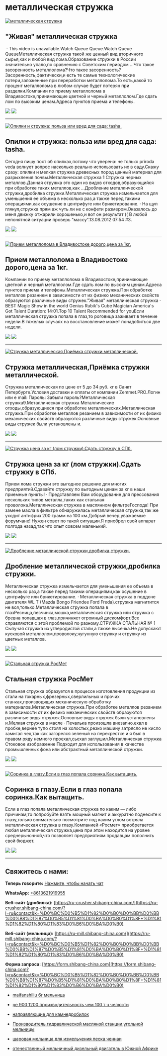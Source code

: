 # металлическая стружка

<a href="https://swt.shibang-china.com/?l=ru&img&k=%D0%BC%D0%B5%D1%82%D0%B0%D0%BB%D0%BB%D0%B8%D1%87%D0%B5%D1%81%D0%BA%D0%B0%D1%8F+%D1%81%D1%82%D1%80%D1%83%D0%B6%D0%BA%D0%B0" target="_blank">![металлическая стружка](http://static.shibang-china.com/all-800x300/1422.jpg)</a>

## &quot;Живая&quot; металлическая стружка
&nbsp;&#0183;&#32;This video is unavailable.Watch Queue Queue.Watch Queue QueueМеталлическая стружка такой же ценный вид вторичного сырья,как и любой вид лома.Образование стружки в России значительно упало,по сравнению с Советским периодом …Что такое засоренность металлолома?Что такое засоренность? Засоренность,фактически,и есть те самые технологические потери,заложенные при переработки металлолома.То есть,какой то процент металлолома в любом случае будет потерян при разделки.Компании по приему металлолома в Владивостоке,принимающие цветной и черный металлолом.Где сдать лом по высоким ценам.Адреса пунктов приема и телефоны.


<a href="https://whatsapp.shibangsoft.com/WhatsApp.php" target="_blank" title="WhatsApp">![](http://static.shibang-china.com/icon/whatsapp.png)</a> <a href="https://swt.shibang-china.com/?l=ru&icon&k=%D0%BC%D0%B5%D1%82%D0%B0%D0%BB%D0%BB%D0%B8%D1%87%D0%B5%D1%81%D0%BA%D0%B0%D1%8F+%D1%81%D1%82%D1%80%D1%83%D0%B6%D0%BA%D0%B0" target="_blank">![](http://static.shibang-china.com/icon/chat-ru.png)</a>

---

<a href="https://swt.shibang-china.com/?l=ru&img&k=%D0%BC%D0%B5%D1%82%D0%B0%D0%BB%D0%BB%D0%B8%D1%87%D0%B5%D1%81%D0%BA%D0%B0%D1%8F+%D1%81%D1%82%D1%80%D1%83%D0%B6%D0%BA%D0%B0" target="_blank">![Опилки и стружка: польза или вред для сада: tasha.](http://static.shibang-china.com/all-800x300/1121.jpg)</a>

## Опилки и стружка: польза или вред для сада: tasha.
Сегодня пишу пост об опилках,потому что уверена: не только priroda veda волнует вопрос насколько реально использовать их в саду.Скажу сразу: опилки и мелкая стружка древесных пород ценный материал для разрыхления почвы.Металлическая стружка 1 Стружка черных металлов.Данная стружка это один из видов отходов,образующийся при обработке таких металлов,как …Дробление металлической стружки,дробилка стружки.Металлическая стружка измельчается для уменьшения ее объема в несколько раз,а также перед такими операциями,как осушение в центрифуге или брикетирование.&nbsp;&#0183;&#32;На щуп глянул,стружка прям аж чуть ли не с конфети размером.Оказалось до меня движку отжарили хорошенько,и вот он результат (( В любой непонятной ситуации проверь &quot;массу&quot;.13.08.2012 07:54 #3.


<a href="https://whatsapp.shibangsoft.com/WhatsApp.php" target="_blank" title="WhatsApp">![](http://static.shibang-china.com/icon/whatsapp.png)</a> <a href="https://swt.shibang-china.com/?l=ru&icon&k=%D0%BC%D0%B5%D1%82%D0%B0%D0%BB%D0%BB%D0%B8%D1%87%D0%B5%D1%81%D0%BA%D0%B0%D1%8F+%D1%81%D1%82%D1%80%D1%83%D0%B6%D0%BA%D0%B0" target="_blank">![](http://static.shibang-china.com/icon/chat-ru.png)</a>

---

<a href="https://swt.shibang-china.com/?l=ru&img&k=%D0%BC%D0%B5%D1%82%D0%B0%D0%BB%D0%BB%D0%B8%D1%87%D0%B5%D1%81%D0%BA%D0%B0%D1%8F+%D1%81%D1%82%D1%80%D1%83%D0%B6%D0%BA%D0%B0" target="_blank">![Прием металлолома в Владивостоке дорого,цена за 1кг.](http://static.shibang-china.com/all-800x300/898.jpg)</a>

## Прием металлолома в Владивостоке дорого,цена за 1кг.
Компании по приему металлолома в Владивостоке,принимающие цветной и черный металлолом.Где сдать лом по высоким ценам.Адреса пунктов приема и телефоны.Металлическая стружка.При обработке металлов резанием в зависимости от их физико механических свойств образуются различные виды стружек.&quot;Живая&quot; металлическая стружка&nbsp;&#0183;&#32;BEST Magic Show in the world Genius Rubik's Cube Magician America's Got Talent Duration: 14:01.Top 10 Talent Recommended for youЕсли металлическая стружка попала в глаз,то роговица заживает в течение недели.В тяжелых случаях на восстановление может понадобиться две недели.


<a href="https://whatsapp.shibangsoft.com/WhatsApp.php" target="_blank" title="WhatsApp">![](http://static.shibang-china.com/icon/whatsapp.png)</a> <a href="https://swt.shibang-china.com/?l=ru&icon&k=%D0%BC%D0%B5%D1%82%D0%B0%D0%BB%D0%BB%D0%B8%D1%87%D0%B5%D1%81%D0%BA%D0%B0%D1%8F+%D1%81%D1%82%D1%80%D1%83%D0%B6%D0%BA%D0%B0" target="_blank">![](http://static.shibang-china.com/icon/chat-ru.png)</a>

---

<a href="https://swt.shibang-china.com/?l=ru&img&k=%D0%BC%D0%B5%D1%82%D0%B0%D0%BB%D0%BB%D0%B8%D1%87%D0%B5%D1%81%D0%BA%D0%B0%D1%8F+%D1%81%D1%82%D1%80%D1%83%D0%B6%D0%BA%D0%B0" target="_blank">![Стружка металлическая,Приёмка стружки металлической.](http://static.shibang-china.com/all-800x300/421.jpg)</a>

## Стружка металлическая,Приёмка стружки металлической.
Стружка металлическая по цене от 5 до 34 руб. кг в Санкт Петербурге.Условия доставки и оплаты от компании Zemmet.PRO.Логин или e mail: Пароль: Забыли пароль?Металлическая стружка9.Металлическая стружка Металлические отходы,образующиеся при обработке металлических.Металлическая стружка.При обработке металлов резанием в зависимости от их физико механических свойств образуются различные виды стружек.Основные виды стружек были установлены и.


<a href="https://whatsapp.shibangsoft.com/WhatsApp.php" target="_blank" title="WhatsApp">![](http://static.shibang-china.com/icon/whatsapp.png)</a> <a href="https://swt.shibang-china.com/?l=ru&icon&k=%D0%BC%D0%B5%D1%82%D0%B0%D0%BB%D0%BB%D0%B8%D1%87%D0%B5%D1%81%D0%BA%D0%B0%D1%8F+%D1%81%D1%82%D1%80%D1%83%D0%B6%D0%BA%D0%B0" target="_blank">![](http://static.shibang-china.com/icon/chat-ru.png)</a>

---

<a href="https://swt.shibang-china.com/?l=ru&img&k=%D0%BC%D0%B5%D1%82%D0%B0%D0%BB%D0%BB%D0%B8%D1%87%D0%B5%D1%81%D0%BA%D0%B0%D1%8F+%D1%81%D1%82%D1%80%D1%83%D0%B6%D0%BA%D0%B0" target="_blank">![Стружка цена за кг (лом стружки).Сдать стружку в СПб.](http://static.shibang-china.com/all-800x300/640.jpg)</a>

## Стружка цена за кг (лом стружки).Сдать стружку в СПб.
Прием лома стружки это выгодное решение для многих предприятий.Сдавайте стружку по выгодным ценам за кг в наши приемные пункты!&nbsp;&#0183;&#32;Представляем Вам оборудование для прессования нескольких типов металла,таких как стальная проволока.Металлическая стружка в маслянном фильтреГоспода! При замене масла в фильтре обнаружилась металлическая стружка,так же уходит антифриз 200 грамм на 100 км.Добрый вечер,уважаемые форумчане! Нужен совет по такой ситуации.Я приобрел свой аппарат полгода назад,так что опыт совсем маленький.


<a href="https://whatsapp.shibangsoft.com/WhatsApp.php" target="_blank" title="WhatsApp">![](http://static.shibang-china.com/icon/whatsapp.png)</a> <a href="https://swt.shibang-china.com/?l=ru&icon&k=%D0%BC%D0%B5%D1%82%D0%B0%D0%BB%D0%BB%D0%B8%D1%87%D0%B5%D1%81%D0%BA%D0%B0%D1%8F+%D1%81%D1%82%D1%80%D1%83%D0%B6%D0%BA%D0%B0" target="_blank">![](http://static.shibang-china.com/icon/chat-ru.png)</a>

---

<a href="https://swt.shibang-china.com/?l=ru&img&k=%D0%BC%D0%B5%D1%82%D0%B0%D0%BB%D0%BB%D0%B8%D1%87%D0%B5%D1%81%D0%BA%D0%B0%D1%8F+%D1%81%D1%82%D1%80%D1%83%D0%B6%D0%BA%D0%B0" target="_blank">![Дробление металлической стружки,дробилка стружки.](http://static.shibang-china.com/all-800x300/762.jpg)</a>

## Дробление металлической стружки,дробилка стружки.
Металлическая стружка измельчается для уменьшения ее объема в несколько раз,а также перед такими операциями,как осушение в центрифуге или брикетирование.&nbsp;&#0183;&#32;Металлическая стружка в поддоне двигателя WL T (Mazda Bongo Friendee Ford Freda).стружка магнитится не вся,только.Металлическая стружка попала в глазРесница,песчинка,мошка,металлическая стружка или стружка с бревна попавшая в глаз,причиняет огромный дискомфорт.Все справляются с этой проблемой по разному.СТРУЖКА СТАЛЬНАЯ № 1 Сыпучая стружка из углеродистой стали,а также высечка.Не допускают кусковой металлолом,проволоку,чугунную стружку и стружку из цветных металлов.


<a href="https://whatsapp.shibangsoft.com/WhatsApp.php" target="_blank" title="WhatsApp">![](http://static.shibang-china.com/icon/whatsapp.png)</a> <a href="https://swt.shibang-china.com/?l=ru&icon&k=%D0%BC%D0%B5%D1%82%D0%B0%D0%BB%D0%BB%D0%B8%D1%87%D0%B5%D1%81%D0%BA%D0%B0%D1%8F+%D1%81%D1%82%D1%80%D1%83%D0%B6%D0%BA%D0%B0" target="_blank">![](http://static.shibang-china.com/icon/chat-ru.png)</a>

---

<a href="https://swt.shibang-china.com/?l=ru&img&k=%D0%BC%D0%B5%D1%82%D0%B0%D0%BB%D0%BB%D0%B8%D1%87%D0%B5%D1%81%D0%BA%D0%B0%D1%8F+%D1%81%D1%82%D1%80%D1%83%D0%B6%D0%BA%D0%B0" target="_blank">![Стальная стружка РосМет](http://static.shibang-china.com/all-800x300/166.jpg)</a>

## Стальная стружка РосМет
Стальная стружка образуется в процессе изготовления продукции из стали на токарных,фрезерных,сверлильных и прочих станках,производящих механическую обработку материалов.Металлическая стружка.При обработке металлов резанием в зависимости от их физико механических свойств образуются различные виды стружек.Основные виды стружек были установлены и.Мелкая стружка в масле&nbsp;&#0183;&#32;Печалька произошла внезапно.ехал в пробке,вернее тупо стоял на холостых,резко машину затрясло не кисло замигал чек,так как загорелся зеленый на перекрестке и я был в правом ряду немного проехал,сьехал заглушил.Металлическая стружка Стоковое изображение Подходит для использования в качестве промышленных фона или абстрактный металлической стружки.


<a href="https://whatsapp.shibangsoft.com/WhatsApp.php" target="_blank" title="WhatsApp">![](http://static.shibang-china.com/icon/whatsapp.png)</a> <a href="https://swt.shibang-china.com/?l=ru&icon&k=%D0%BC%D0%B5%D1%82%D0%B0%D0%BB%D0%BB%D0%B8%D1%87%D0%B5%D1%81%D0%BA%D0%B0%D1%8F+%D1%81%D1%82%D1%80%D1%83%D0%B6%D0%BA%D0%B0" target="_blank">![](http://static.shibang-china.com/icon/chat-ru.png)</a>

---

<a href="https://swt.shibang-china.com/?l=ru&img&k=%D0%BC%D0%B5%D1%82%D0%B0%D0%BB%D0%BB%D0%B8%D1%87%D0%B5%D1%81%D0%BA%D0%B0%D1%8F+%D1%81%D1%82%D1%80%D1%83%D0%B6%D0%BA%D0%B0" target="_blank">![Соринка в глазу.Если в глаз попала соринка.Как вытащить.](http://static.shibang-china.com/all-800x300/977.jpg)</a>

## Соринка в глазу.Если в глаз попала соринка.Как вытащить.
Если в глаз попала металлическая стружка по каким — либо причинам,то попробуйте взять мощный магнит и аккуратно поднесите к глазу,только внимательно посмотрите под каким углом встряла металлическая стружка в глазу.Компанией &#171;Росмет&#187; приобретается любая металлическая стружка,цена при этом находится на уровне среднерыночной,что позволяет предприятиям продавцам пополнить свой бюджет.

<a href="https://whatsapp.shibangsoft.com/WhatsApp.php" target="_blank" title="WhatsApp">![](http://static.shibang-china.com/icon/whatsapp.png)</a> <a href="https://swt.shibang-china.com/?l=ru&icon&k=%D0%BC%D0%B5%D1%82%D0%B0%D0%BB%D0%BB%D0%B8%D1%87%D0%B5%D1%81%D0%BA%D0%B0%D1%8F+%D1%81%D1%82%D1%80%D1%83%D0%B6%D0%BA%D0%B0" target="_blank">![](http://static.shibang-china.com/icon/chat-ru.png)</a>

---
## Свяжитесь с нами:

**Теперь говорите:** [Нажмите, чтобы начать чат](https://swt.shibang-china.com?l=ru&contact&k=%D0%BC%D0%B5%D1%82%D0%B0%D0%BB%D0%BB%D0%B8%D1%87%D0%B5%D1%81%D0%BA%D0%B0%D1%8F+%D1%81%D1%82%D1%80%D1%83%D0%B6%D0%BA%D0%B0)

**WhatsApp:**  [+8613621919955](https://whatsapp.shibangsoft.com/WhatsApp.php)

**Веб-сайт (дробилка):** [https://ru-crusher.shibang-china.com/](https://ru-crusher.shibang-china.com/?l=ru&contact&k=%D0%BC%D0%B5%D1%82%D0%B0%D0%BB%D0%BB%D0%B8%D1%87%D0%B5%D1%81%D0%BA%D0%B0%D1%8F+%D1%81%D1%82%D1%80%D1%83%D0%B6%D0%BA%D0%B0)

**Веб-сайт (мельница):** [https://ru-mill.shibang-china.com/](https://ru-mill.shibang-china.com/?l=ru&contact&k=%D0%BC%D0%B5%D1%82%D0%B0%D0%BB%D0%BB%D0%B8%D1%87%D0%B5%D1%81%D0%BA%D0%B0%D1%8F+%D1%81%D1%82%D1%80%D1%83%D0%B6%D0%BA%D0%B0)

**Форма запроса:** [https://form.shibang-china.com](https://form.shibang-china.com?l=ru&contact&k=%D0%BC%D0%B5%D1%82%D0%B0%D0%BB%D0%BB%D0%B8%D1%87%D0%B5%D1%81%D0%BA%D0%B0%D1%8F+%D1%81%D1%82%D1%80%D1%83%D0%B6%D0%BA%D0%B0)

* [maifanshiliu 6r мельница](../135/maifanshiliu%206r%20%D0%BC%D0%B5%D0%BB%D1%8C%D0%BD%D0%B8%D1%86%D0%B0.md)

* [pe 900 1200 производительность чем 100 т  ч челюсти](../131/pe%20900%201200%20%D0%BF%D1%80%D0%BE%D0%B8%D0%B7%D0%B2%D0%BE%D0%B4%D0%B8%D1%82%D0%B5%D0%BB%D1%8C%D0%BD%D0%BE%D1%81%D1%82%D1%8C%20%D1%87%D0%B5%D0%BC%20100%20%D1%82%20%20%D1%87%20%D1%87%D0%B5%D0%BB%D1%8E%D1%81%D1%82%D0%B8.md)

* [направляющие для камнедробилок](../131/%D0%BD%D0%B0%D0%BF%D1%80%D0%B0%D0%B2%D0%BB%D1%8F%D1%8E%D1%89%D0%B8%D0%B5%20%D0%B4%D0%BB%D1%8F%20%D0%BA%D0%B0%D0%BC%D0%BD%D0%B5%D0%B4%D1%80%D0%BE%D0%B1%D0%B8%D0%BB%D0%BE%D0%BA.md)

* [Производитель гидравлической масляной станции угольной мельницы](../132/%D0%9F%D1%80%D0%BE%D0%B8%D0%B7%D0%B2%D0%BE%D0%B4%D0%B8%D1%82%D0%B5%D0%BB%D1%8C%20%D0%B3%D0%B8%D0%B4%D1%80%D0%B0%D0%B2%D0%BB%D0%B8%D1%87%D0%B5%D1%81%D0%BA%D0%BE%D0%B9%20%D0%BC%D0%B0%D1%81%D0%BB%D1%8F%D0%BD%D0%BE%D0%B9%20%D1%81%D1%82%D0%B0%D0%BD%D1%86%D0%B8%D0%B8%20%D1%83%D0%B3%D0%BE%D0%BB%D1%8C%D0%BD%D0%BE%D0%B9%20%D0%BC%D0%B5%D0%BB%D1%8C%D0%BD%D0%B8%D1%86%D1%8B.md)

* [шаровая мельница для измельчения песка ченнаи](../131/%D1%88%D0%B0%D1%80%D0%BE%D0%B2%D0%B0%D1%8F%20%D0%BC%D0%B5%D0%BB%D1%8C%D0%BD%D0%B8%D1%86%D0%B0%20%D0%B4%D0%BB%D1%8F%20%D0%B8%D0%B7%D0%BC%D0%B5%D0%BB%D1%8C%D1%87%D0%B5%D0%BD%D0%B8%D1%8F%20%D0%BF%D0%B5%D1%81%D0%BA%D0%B0%20%D1%87%D0%B5%D0%BD%D0%BD%D0%B0%D0%B8.md)

* [отечественный мельничный дизельный двигатель в Южной Африке](../135/%D0%BE%D1%82%D0%B5%D1%87%D0%B5%D1%81%D1%82%D0%B2%D0%B5%D0%BD%D0%BD%D1%8B%D0%B9%20%D0%BC%D0%B5%D0%BB%D1%8C%D0%BD%D0%B8%D1%87%D0%BD%D1%8B%D0%B9%20%D0%B4%D0%B8%D0%B7%D0%B5%D0%BB%D1%8C%D0%BD%D1%8B%D0%B9%20%D0%B4%D0%B2%D0%B8%D0%B3%D0%B0%D1%82%D0%B5%D0%BB%D1%8C%20%D0%B2%20%D0%AE%D0%B6%D0%BD%D0%BE%D0%B9%20%D0%90%D1%84%D1%80%D0%B8%D0%BA%D0%B5.md)